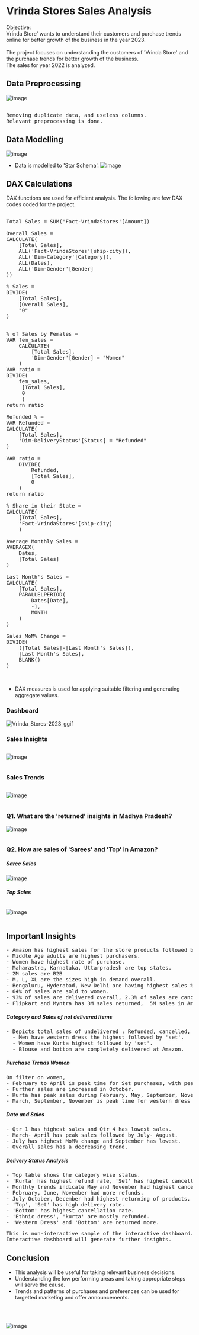 # Vrinda Stores Sales Analysis 
Objective:<br>
Vrinda Store' wants to  understand their customers and purchase trends online for better growth of the business in the year 2023. <br><br>
The project focuses on understanding the customers of 'Vrinda Store' and the purchase trends for better growth of the business. <br>
The sales for year 2022 is analyzed. 
## Data Preprocessing  
![image](https://github.com/pooja614/PowerBI_Projects_/assets/69869583/269c5344-8fe4-4564-b480-105cf8332e2f)
<pre> 
Removing duplicate data, and useless columns. 
Relevant preprocessing is done. 
</pre>
## Data Modelling 
![image](https://github.com/pooja614/PowerBI_Projects_/assets/69869583/abd7a744-21fd-4472-a4c0-3c8bfb1c381a)

- Data is modelled to 'Star Schema'.
![image](https://github.com/pooja614/PowerBI_Projects_/assets/69869583/2ccc0de9-d318-48c4-97bf-d136cdc82faf)

## DAX Calculations 
DAX functions are used for efficient analysis. The following are few DAX codes coded for the project. 
<pre> 
Total Sales = SUM('Fact-VrindaStores'[Amount]) 
  
Overall Sales = 
CALCULATE(
    [Total Sales], 
    ALL('Fact-VrindaStores'[ship-city]), 
    ALL('Dim-Category'[Category]), 
    ALL(Dates), 
    ALL('Dim-Gender'[Gender]
))

% Sales = 
DIVIDE(
    [Total Sales],
    [Overall Sales],
    "0"
) 


% of Sales by Females = 
VAR fem_sales = 
    CALCULATE(
        [Total Sales],
        'Dim-Gender'[Gender] = "Women"
    )
VAR ratio = 
DIVIDE(
    fem_sales,
     [Total Sales],
     0
     )
return ratio 

Refunded % = 
VAR Refunded = 
CALCULATE(
    [Total Sales], 
    'Dim-DeliveryStatus'[Status] = "Refunded"
) 

VAR ratio = 
    DIVIDE(
        Refunded,
        [Total Sales],
        0
    )
return ratio  

% Share in their State = 
CALCULATE(
    [Total Sales], 
    'Fact-VrindaStores'[ship-city]
    ) 

Average Monthly Sales = 
AVERAGEX(
    Dates, 
    [Total Sales]
)

Last Month's Sales = 
CALCULATE(
    [Total Sales], 
    PARALLELPERIOD(
        Dates[Date], 
        -1, 
        MONTH
    )
) 

Sales MoM% Change = 
DIVIDE(
    ([Total Sales]-[Last Month's Sales]), 
    [Last Month's Sales], 
    BLANK()
) 


</pre>
- DAX measures is used for applying suitable filtering and generating aggregate values.


### Dashboard 


![Vrinda_Stores-2023_ggif](https://github.com/pooja614/Data-Analytics/assets/69869583/334d1aaa-4013-4eab-b5d0-f7cd41e882bc)



### Sales Insights

<pre></pre>
![image](https://github.com/pooja614/Data-Analytics/assets/69869583/2821ca3c-a16c-4d07-8409-0f726797379e)

<pre></pre>
### Sales Trends 

<pre></pre>
![image](https://github.com/pooja614/Data-Analytics/assets/69869583/9e98f0f9-2eea-4727-9314-88bbde116912)

<pre></pre>
### Q1. What are the 'returned' insights in Madhya Pradesh?
![image](https://github.com/pooja614/Data-Analytics/assets/69869583/fd72dc4c-4b61-42e3-80ee-0819bfc54331)



<pre></pre>
### Q2. How are sales of 'Sarees' and 'Top' in Amazon?  
##### Saree Sales
![image](https://github.com/pooja614/Data-Analytics/assets/69869583/6b81a268-7543-436d-b407-db15b669c7c0)
##### Top Sales 
<pre></pre>

![image](https://github.com/pooja614/PowerBI_Projects_/assets/69869583/eef01025-ae29-4408-83c2-2b2bf8281494)
<pre></pre>


## Important Insights 
<pre>
- Amazon has highest sales for the store products followed by Myntra and Flipkart. 
- Middle Age adults are highest purchasers. 
- Women have highest rate of purchase. 
- Maharastra, Karnataka, Uttarpradesh are top states. 
- 2M sales are B2B
- M, L, XL are the sizes high in demand overall.
- Bengaluru, Hyderabad, New Delhi are having highest sales %.
- 64% of sales are sold to women.
- 93% of sales are delivered overall, 2.3% of sales are cancelled, 1.3% are refunded and 3.4% are returned.
- Flipkart and Myntra has 3M sales returned,  5M sales in Amazon is returned.  
</pre>
##### Category and Sales of not delivered Items 
<pre>
- Depicts total sales of undelivered : Refunded, cancelled, returned.
  - Men have western dress the highest followed by 'set'. 
  - Women have Kurta highest followed by 'set'. 
  - Blouse and bottom are completely delivered at Amazon.
</pre>
  

##### Purchase Trends Women
<pre>
On filter on women, 
- February to April is peak time for Set purchases, with peak on March. 
- Further sales are increased in October. 
- Kurta has peak sales during February, May, September, November. 
- March, September, November is peak time for western dress of women.
</pre>
##### Date and Sales 
<pre>
- Qtr 1 has highest sales and Qtr 4 has lowest sales. 
- March- April has peak sales followed by July- August. 
- July has highest MoM% change and September has lowest. 
- Overall sales has a decreasing trend. 
</pre>
##### Delivery Status Analysis 

<pre>
- Top table shows the category wise status. 
- 'Kurta' has highest refund rate, 'Set' has highest cancellation and return rate campared to other categories. 
- Monthly trends indicate May and November had highest cancellation rate
- February, June, November had more refunds. 
- July October, December had highest returning of products. 
- 'Top', 'Set' has high delivery rate. 
- 'Bottom' has highest cancellation rate. 
- 'Ethnic dress', 'kurta' are mostly refunded. 
- 'Western Dress' and 'Bottom' are returned more. 
</pre> 

<pre>
This is non-interactive sample of the interactive dashboard.
Interactive dashboard will generate further insights. 
</pre>
## Conclusion 
- This analysis will be useful for taking relevant business decisions.
- Understanding the low performing areas and taking appropriate steps will serve the cause.
- Trends and patterns of purchases and preferences can be used for targetted marketing and offer announcements.
<pre>

  
</pre> 
![image](https://github.com/pooja614/PowerBI_Projects_/assets/69869583/593f982e-5df1-4363-8663-741c6b992a5a)




